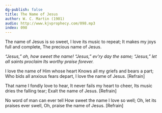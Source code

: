 ```yaml
---
dg-publish: false
title: The Name of Jesus
author: W. C. Martin (1901)
audio: http://www.kjvprophecy.com/098.mp3
index: 098
---
```


The name of Jesus is so sweet,
I love its music to repeat;
It makes my joys full and complete,
The precious name of Jesus.

*“Jesus,” oh, how sweet the name!
“Jesus,” ev'ry day the same;
“Jesus,” let all saints proclaim
Its worthy praise forever.*

I love the name of Him whose heart
Knows all my griefs and bears a part;
Who bids all anxious fears depart,
I love the name of Jesus. [Refrain]

That name I fondly love to hear,
It never fails my heart to cheer,
Its music dries the falling tear;
Exalt the name of Jesus. [Refrain]

No word of man can ever tell
How sweet the name I love so well;
Oh, let its praises ever swell,
Oh, praise the name of Jesus. [Refrain]